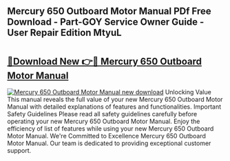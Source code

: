 ## Mercury 650 Outboard Motor Manual PDf Free Download - Part-GOY Service Owner Guide - User Repair Edition MtyuL

# <h2><a href="http://bc52313.oget.top/?id=Mercury+650+Outboard+Motor+Manual">🔗Download New 👉🔴 Mercury 650 Outboard Motor Manual</a></h2>

[![Mercury 650 Outboard Motor Manual new download](https://i.imgur.com/5g1atiW.png)](http://bc52313.oget.top/?id=Mercury+650+Outboard+Motor+Manual)
Unlocking Value This manual reveals the full value of your new Mercury 650 Outboard Motor Manual with detailed explanations of features and functionalities. Important Safety Guidelines Please read all safety guidelines carefully before operating your new Mercury 650 Outboard Motor Manual. Enjoy the efficiency of list of features while using your new Mercury 650 Outboard Motor Manual. We're Committed to Excellence Mercury 650 Outboard Motor Manual. Our team is dedicated to providing exceptional customer support.
